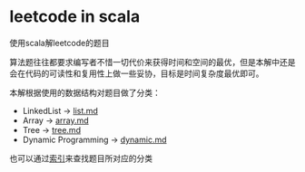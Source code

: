 # leetcode in scala

使用scala解leetcode的题目

算法题往往都要求编写者不惜一切代价来获得时间和空间的最优，但是本解中还是会在代码的可读性和复用性上做一些妥协，目标是时间复杂度最优即可。

本解根据使用的数据结构对题目做了分类：

* LinkedList -> [list.md](list.md)
* Array -> [array.md](array.md)
* Tree -> [tree.md](tree.md)
* Dynamic Programming -> [dynamic.md](dynamic.md)


也可以通过[索引](index.md)来查找题目所对应的分类